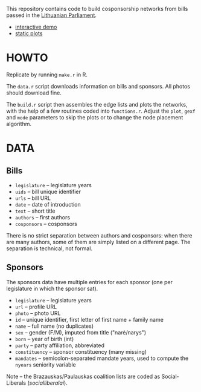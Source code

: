 This repository contains code to build cosponsorship networks from bills passed in the [Lithuanian Parliament](http://www.lrs.lt/).

- [interactive demo](http://briatte.org/seimas)
- [static plots](http://briatte.org/seimas/plots.html)

# HOWTO

Replicate by running `make.r` in R.

The `data.r` script downloads information on bills and sponsors. All photos should download fine.

The `build.r` script then assembles the edge lists and plots the networks, with the help of a few routines coded into `functions.r`. Adjust the `plot`, `gexf` and `mode` parameters to skip the plots or to change the node placement algorithm.

# DATA

## Bills

- `legislature` – legislature years
- `uids` – bill unique identifier
- `urls` – bill URL
- `date` – date of introduction
- `text` – short title
- `authors` – first authors
- `cosponsors` – cosponsors

There is no strict separation between authors and cosponsors: when there are many authors, some of them are simply listed on a different page. The separation is technical, not formal.

## Sponsors

The sponsors data have multiple entries for each sponsor (one per legislature in which the sponsor sat).

- `legislature` – legislature years
- `url` – profile URL
- `photo` – photo URL
- `id` – unique identifier, first letter of first name + family name
- `name` – full name (no duplicates)
- `sex` – gender (F/M), imputed from title ("narė/narys")
- `born` – year of birth (int)
- `party` – party affiliation, abbreviated
- `constituency` – sponsor constituency (many missing)
- `mandates` – semicolon-separated mandate years, used to compute the `nyears` seniority variable

Note – the Brazauskas/Paulauskas coalition lists are coded as Social-Liberals (_socialliberalai_).
